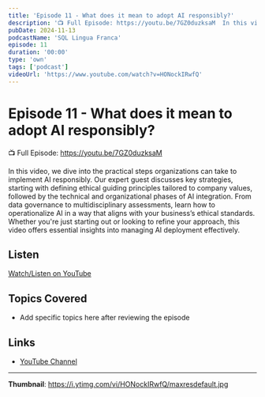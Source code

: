 ```yaml
---
title: 'Episode 11 - What does it mean to adopt AI responsibly?'
description: '📺 Full Episode: https://youtu.be/7GZ0duzksaM  In this video, we dive into the practical steps organizations can take to implement AI responsibly. Our expert guest discusses key strategies, starting wi...'
pubDate: 2024-11-13
podcastName: 'SQL Lingua Franca'
episode: 11
duration: '00:00'
type: 'own'
tags: ['podcast']
videoUrl: 'https://www.youtube.com/watch?v=HONockIRwfQ'
---
```


# Episode 11 - What does it mean to adopt AI responsibly?

📺 Full Episode: https://youtu.be/7GZ0duzksaM

In this video, we dive into the practical steps organizations can take to implement AI responsibly. Our expert guest discusses key strategies, starting with defining ethical guiding principles tailored to company values, followed by the technical and organizational phases of AI integration. From data governance to multidisciplinary assessments, learn how to operationalize AI in a way that aligns with your business’s ethical standards. Whether you're just starting out or looking to refine your approach, this video offers essential insights into managing AI deployment effectively.

## Listen

[Watch/Listen on YouTube](https://www.youtube.com/watch?v=HONockIRwfQ)

## Topics Covered

- Add specific topics here after reviewing the episode

## Links

- [YouTube Channel](https://www.youtube.com/juanalytics)

---

**Thumbnail**: https://i.ytimg.com/vi/HONockIRwfQ/maxresdefault.jpg
